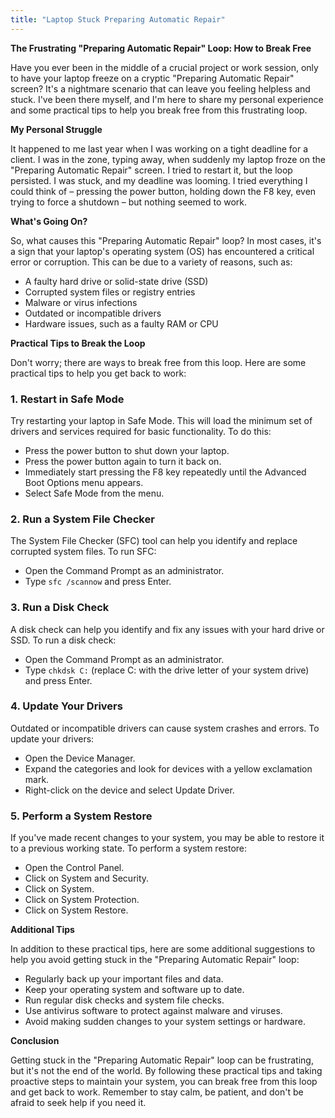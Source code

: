 ```yaml
---
title: "Laptop Stuck Preparing Automatic Repair"
---
```


**The Frustrating "Preparing Automatic Repair" Loop: How to Break Free**

Have you ever been in the middle of a crucial project or work session, only to have your laptop freeze on a cryptic "Preparing Automatic Repair" screen? It's a nightmare scenario that can leave you feeling helpless and stuck. I've been there myself, and I'm here to share my personal experience and some practical tips to help you break free from this frustrating loop.

**My Personal Struggle**

It happened to me last year when I was working on a tight deadline for a client. I was in the zone, typing away, when suddenly my laptop froze on the "Preparing Automatic Repair" screen. I tried to restart it, but the loop persisted. I was stuck, and my deadline was looming. I tried everything I could think of – pressing the power button, holding down the F8 key, even trying to force a shutdown – but nothing seemed to work.

**What's Going On?**

So, what causes this "Preparing Automatic Repair" loop? In most cases, it's a sign that your laptop's operating system (OS) has encountered a critical error or corruption. This can be due to a variety of reasons, such as:

*   A faulty hard drive or solid-state drive (SSD)
*   Corrupted system files or registry entries
*   Malware or virus infections
*   Outdated or incompatible drivers
*   Hardware issues, such as a faulty RAM or CPU

**Practical Tips to Break the Loop**

Don't worry; there are ways to break free from this loop. Here are some practical tips to help you get back to work:

### 1.  **Restart in Safe Mode**

Try restarting your laptop in Safe Mode. This will load the minimum set of drivers and services required for basic functionality. To do this:

*   Press the power button to shut down your laptop.
*   Press the power button again to turn it back on.
*   Immediately start pressing the F8 key repeatedly until the Advanced Boot Options menu appears.
*   Select Safe Mode from the menu.

### 2.  **Run a System File Checker**

The System File Checker (SFC) tool can help you identify and replace corrupted system files. To run SFC:

*   Open the Command Prompt as an administrator.
*   Type `sfc /scannow` and press Enter.

### 3.  **Run a Disk Check**

A disk check can help you identify and fix any issues with your hard drive or SSD. To run a disk check:

*   Open the Command Prompt as an administrator.
*   Type `chkdsk C:` (replace C: with the drive letter of your system drive) and press Enter.

### 4.  **Update Your Drivers**

Outdated or incompatible drivers can cause system crashes and errors. To update your drivers:

*   Open the Device Manager.
*   Expand the categories and look for devices with a yellow exclamation mark.
*   Right-click on the device and select Update Driver.

### 5.  **Perform a System Restore**

If you've made recent changes to your system, you may be able to restore it to a previous working state. To perform a system restore:

*   Open the Control Panel.
*   Click on System and Security.
*   Click on System.
*   Click on System Protection.
*   Click on System Restore.

**Additional Tips**

In addition to these practical tips, here are some additional suggestions to help you avoid getting stuck in the "Preparing Automatic Repair" loop:

*   Regularly back up your important files and data.
*   Keep your operating system and software up to date.
*   Run regular disk checks and system file checks.
*   Use antivirus software to protect against malware and viruses.
*   Avoid making sudden changes to your system settings or hardware.

**Conclusion**

Getting stuck in the "Preparing Automatic Repair" loop can be frustrating, but it's not the end of the world. By following these practical tips and taking proactive steps to maintain your system, you can break free from this loop and get back to work. Remember to stay calm, be patient, and don't be afraid to seek help if you need it.